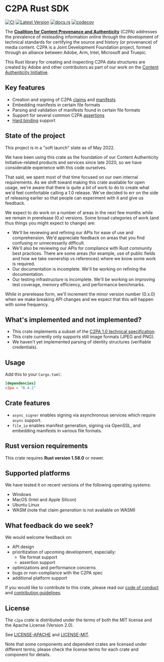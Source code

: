 # C2PA Rust SDK

[![CI](https://github.com/contentauth/c2pa-rs/actions/workflows/ci.yml/badge.svg)](https://github.com/contentauth/c2pa-rs/actions/workflows/ci.yml) [![Latest Version](https://img.shields.io/crates/v/c2pa.svg)](https://crates.io/crates/c2pa) [![docs.rs](https://img.shields.io/docsrs/c2pa)](https://docs.rs/c2pa/) [![codecov](https://codecov.io/gh/contentauth/c2pa-rs/branch/main/graph/badge.svg?token=YVHWI19EGN)](https://codecov.io/gh/contentauth/c2pa-rs)

The **[Coalition for Content Provenance and Authenticity](https://c2pa.org)** (C2PA) addresses the prevalence of misleading information online through the development of technical standards for certifying the source and history (or provenance) of media content. C2PA is a Joint Development Foundation project, formed through an alliance between Adobe, Arm, Intel, Microsoft and Truepic.

This Rust library for creating and inspecting C2PA data structures are created by Adobe and other contributors as part of our work on the [Content Authenticity Initiative](https://contentauthenticity.org).

## Key features

* Creation and signing of C2PA [claims](https://c2pa.org/specifications/specifications/1.0/specs/C2PA_Specification.html#_claims) and [manifests](https://c2pa.org/specifications/specifications/1.0/specs/C2PA_Specification.html#_manifests)
* Embedding manifests in certain file formats
* Parsing and validation of manifests found in certain file formats
* Support for several common C2PA [assertions](https://c2pa.org/specifications/specifications/1.0/specs/C2PA_Specification.html#_c2pa_standard_assertions)
* [Hard binding](https://c2pa.org/specifications/specifications/1.0/specs/C2PA_Specification.html#_hard_bindings) support

## State of the project

This project is in a "soft launch" state as of May 2022.

We have been using this crate as the foundation of our Content Authenticity Initiative-related products and services since late 2020, so we have considerable experience with this code ourselves.

That said, we spent most of that time focused on our own internal requirements. As we shift toward making this crate available for open usage, we're aware that there is quite a bit of work to do to create what we'd feel comfortable calling a 1.0 release. We've decided to err on the side of releasing earlier so that people can experiment with it and give us feedback.

We expect to do work on a number of areas in the next few months while we remain in prerelease (0.x) versions. Some broad categories of work (and thus things you might expect to change) are:

* We'll be reviewing and refining our APIs for ease of use and comprehension. We'd appreciate feedback on areas that you find confusing or unnecessarily difficult.
* We'll also be reviewing our APIs for compliance with Rust community best practices. There are some areas (for example, use of public fields and how we take ownership vs references) where we know some work is required.
* Our documentation is incomplete. We'll be working on refining the documentation.
* Our testing infrastructure is incomplete. We'll be working on improving test coverage, memory efficiency, and performance benchmarks.

While in prerelease form, we'll increment the minor version number (0.x.0) when we make breaking API changes and we expect that this will happen with some frequency.

## What's implemented and not implemented?

* This crate implements a subset of the [C2PA 1.0 technical specification](https://c2pa.org/specifications/specifications/1.0/specs/C2PA_Specification.html).
* This crate currently only supports still image formats (JPEG and PNG).
* We haven't yet implemented parsing of identity structures (verifiable credentials).

## Usage

Add this to your `Cargo.toml`:

```toml
[dependencies]
c2pa = "0.4.2"
```

## Crate features

* `async_signer` enables signing via asynchronous services which require `async` support.
* `file_io` enables manifest generation, signing via OpenSSL, and embedding manifests in various file formats.

## Rust version requirements

This crate requires **Rust version 1.58.0** or newer.

## Supported platforms

We have tested it on recent versions of the following operating systems:

* Windows
* MacOS (Intel and Apple Silicon)
* Ubuntu Linux
* WASM (note that claim _generation_ is not available on WASM)

## What feedback do we seek?

We would welcome feedback on:

* API design
* prioritization of upcoming development, especially:
  * file format support
  * assertion support
* optimizations and performance concerns
* bugs or non-compliance with the C2PA spec
* additional platform support

If you would like to contribute to this crate, please read our [code of conduct](./CODE_OF_CONDUCT.md) and [contribution guidelines](./CONTRIBUTING.md).

## License

The `c2pa` crate is distributed under the terms of both the MIT license and the Apache License (Version 2.0).

See [LICENSE-APACHE](./LICENSE-APACHE) and [LICENSE-MIT](./LICENSE-MIT).

Note that some components and dependent crates are licensed under different terms; please check the license terms for each crate and component for details.
